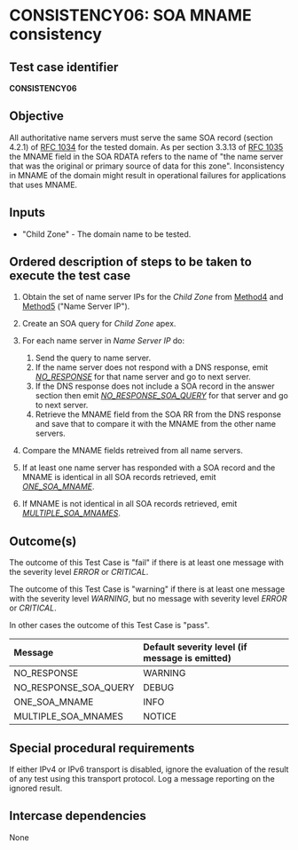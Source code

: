 # CONSISTENCY06: SOA MNAME consistency

## Test case identifier

**CONSISTENCY06**

## Objective

All authoritative name servers must serve the same SOA record (section
4.2.1) of [RFC 1034] for the tested domain. As per section 3.3.13 of 
[RFC 1035] the MNAME field in the SOA RDATA refers to the name of 
"the name server that was the original or primary source of data 
for this zone". Inconsistency in MNAME of the domain might result in 
operational failures for applications that uses MNAME.

## Inputs

* "Child Zone" - The domain name to be tested.

## Ordered description of steps to be taken to execute the test case

 1. Obtain the set of name server IPs for the *Child Zone* from [Method4] 
    and [Method5] ("Name Server IP").

 2. Create an SOA query for *Child Zone* apex.

 3. For each name server in *Name Server IP* do:

    1. Send the query to name server.
    2. If the name server does not respond with a DNS response, 
       emit *[NO_RESPONSE]* for that name server and go to next server.
    3. If the DNS response does not include a SOA record in the answer 
       section then emit *[NO_RESPONSE_SOA_QUERY]* for that server and go 
       to next server.
    4. Retrieve the MNAME field from the SOA RR from the DNS response
       and save that to compare it with the MNAME from the other name
       servers.

 4. Compare the MNAME fields retreived from all name servers.

 5. If at least one name server has responded with a SOA record and the 
    MNAME is identical in all SOA records retrieved, emit *[ONE_SOA_MNAME]*.

 6. If MNAME is not identical in all SOA records retrieved, emit 
    *[MULTIPLE_SOA_MNAMES]*.

## Outcome(s)

The outcome of this Test Case is "fail" if there is at least one message
with the severity level *ERROR* or *CRITICAL*.

The outcome of this Test Case is "warning" if there is at least one message
with the severity level *WARNING*, but no message with severity level
*ERROR* or *CRITICAL*.

In other cases the outcome of this Test Case is "pass".

Message                       | Default severity level (if message is emitted)
:-----------------------------|:-----------------------------------
NO_RESPONSE                   | WARNING
NO_RESPONSE_SOA_QUERY         | DEBUG
ONE_SOA_MNAME                 | INFO
MULTIPLE_SOA_MNAMES           | NOTICE


## Special procedural requirements	

If either IPv4 or IPv6 transport is disabled, ignore the evaluation of the
result of any test using this transport protocol. Log a message reporting
on the ignored result.

## Intercase dependencies

None


[RFC 1034]: https://tools.ietf.org/html/rfc1035

[RFC 1035]: https://tools.ietf.org/html/rfc1035

[Method4]: ../Methods.md#method-4-obtain-glue-address-records-from-parent

[Method5]: ../Methods.md#method-5-obtain-the-name-server-address-records-from-child

[NO_RESPONSE]: #outcomes

[NO_RESPONSE_SOA_QUERY]: #outcomes

[ONE_SOA_MNAME]: #outcomes

[MULTIPLE_SOA_MNAMES]: #outcomes

